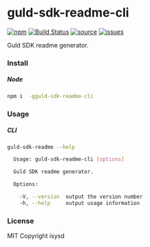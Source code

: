 # guld-sdk-readme-cli

[![npm](https://img.shields.io/npm/v/guld-sdk-readme-cli.svg)](https://www.npmjs.com/package/guld-sdk-readme-cli) [![Build Status](https://travis-ci.org/guldcoin/tech-js-node_modules-guld-sdk-readme-cli.svg?branch=guld)](https://travis-ci.org/guldcoin/tech-js-node_modules-guld-sdk-readme-cli) [![source](https://img.shields.io/badge/source-bitbucket-blue.svg)](https://bitbucket.org/guld/tech-js-node_modules-guld-sdk-readme-cli) [![issues](https://img.shields.io/badge/issues-bitbucket-yellow.svg)](https://bitbucket.org/guld/tech-js-node_modules-guld-sdk-readme-cli/issues)

Guld SDK readme generator.

### Install

##### Node

```sh
npm i  -gguld-sdk-readme-cli
```

### Usage

##### CLI

```sh
guld-sdk-readme --help

  Usage: guld-sdk-readme-cli [options]

  Guld SDK readme generator.

  Options:

    -V, --version  output the version number
    -h, --help     output usage information

```

### License

MIT Copyright isysd

